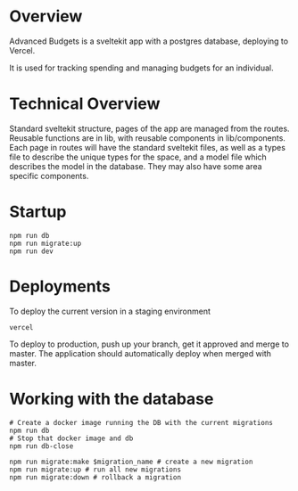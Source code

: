 # Overview
Advanced Budgets is a sveltekit app with a postgres database, deploying to Vercel.

It is used for tracking spending and managing budgets for an individual.

# Technical Overview
Standard sveltekit structure, pages of the app are managed from the routes. 
Reusable functions are in lib, with reusable components in lib/components.
Each page in routes will have the standard sveltekit files, as well as a types file to describe the unique types for the 
space, and a model file which describes the model in the database. They may also have some area specific components.

# Startup
```shell
npm run db
npm run migrate:up
npm run dev
```

# Deployments
To deploy the current version in a staging environment
```shell
vercel
```
To deploy to production, push up your branch, get it approved and merge to master.
The application should automatically deploy when merged with master.

# Working with the database
```shell
# Create a docker image running the DB with the current migrations
npm run db 
# Stop that docker image and db
npm run db-close

npm run migrate:make $migration_name # create a new migration
npm run migrate:up # run all new migrations
npm run migrate:down # rollback a migration
```
